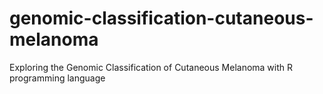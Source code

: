 # genomic-classification-cutaneous-melanoma
Exploring the Genomic Classification of Cutaneous Melanoma with R programming language
